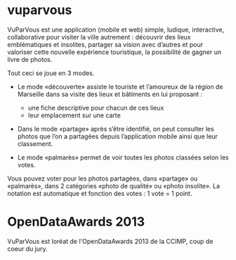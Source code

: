 vuparvous
=========

VuParVous est une application (mobile et web) simple, ludique, interactive, collaborative pour visiter la ville autrement : découvrir des lieux emblématiques et insolites, partager sa vision avec d’autres et pour valoriser cette nouvelle expérience touristique, la possibilité de gagner un livre de photos.

Tout ceci se joue en 3 modes.

- Le mode «découverte» assiste le touriste et l’amoureux de la région de Marseille dans sa visite des lieux et bâtiments en lui proposant :

  - une fiche descriptive pour chacun de ces lieux
  - leur emplacement sur une carte

- Dans le mode «partage» après s’être identifié, on peut consulter les photos que l’on a partagées depuis l’application   mobile ainsi que leur classement.

- Le mode «palmarès» permet de voir toutes les photos classées selon les votes.

Vous pouvez voter pour les photos partagées, dans «partage» ou «palmarès», dans 2 catégories «photo de qualité» ou «photo insolite». La notation est automatique et fonction des votes : 1 vote = 1 point.


OpenDataAwards 2013
===================

VuParVous est loréat de l'OpenDataAwards 2013 de la CCIMP, coup de coeur du jury.
